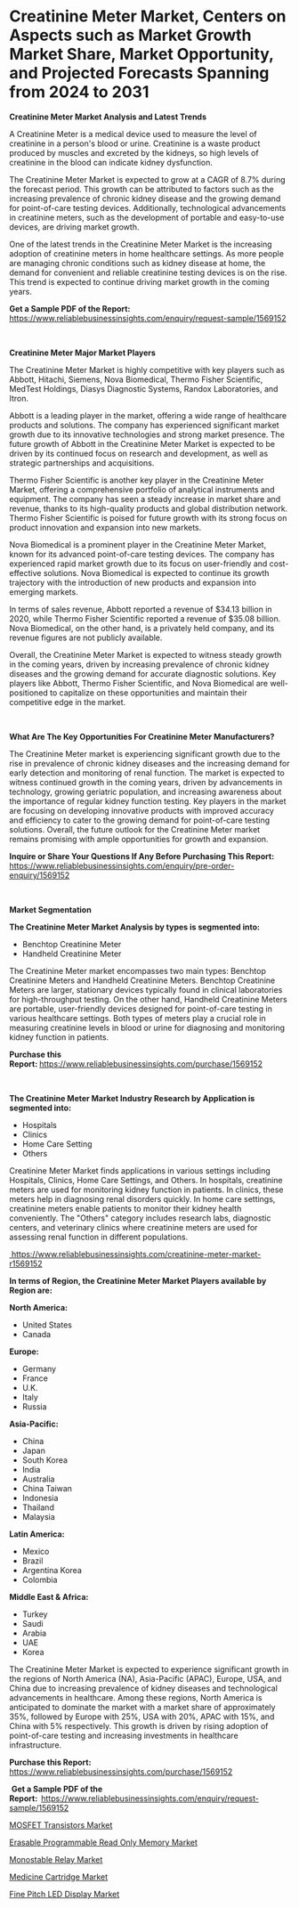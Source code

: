 <p><h1>Creatinine Meter Market, Centers on Aspects such as Market Growth Market Share, Market Opportunity, and Projected Forecasts Spanning from 2024 to 2031</h1></p><p><strong>Creatinine Meter Market Analysis and Latest Trends</strong></p>
<p><p>A Creatinine Meter is a medical device used to measure the level of creatinine in a person's blood or urine. Creatinine is a waste product produced by muscles and excreted by the kidneys, so high levels of creatinine in the blood can indicate kidney dysfunction.</p><p>The Creatinine Meter Market is expected to grow at a CAGR of 8.7% during the forecast period. This growth can be attributed to factors such as the increasing prevalence of chronic kidney disease and the growing demand for point-of-care testing devices. Additionally, technological advancements in creatinine meters, such as the development of portable and easy-to-use devices, are driving market growth.</p><p>One of the latest trends in the Creatinine Meter Market is the increasing adoption of creatinine meters in home healthcare settings. As more people are managing chronic conditions such as kidney disease at home, the demand for convenient and reliable creatinine testing devices is on the rise. This trend is expected to continue driving market growth in the coming years.</p></p>
<p><strong>Get a Sample PDF of the Report:&nbsp;</strong> <a href="https://www.reliablebusinessinsights.com/enquiry/request-sample/1569152">https://www.reliablebusinessinsights.com/enquiry/request-sample/1569152</a></p>
<p>&nbsp;</p>
<p><strong>Creatinine Meter Major Market Players</strong></p>
<p><p>The Creatinine Meter Market is highly competitive with key players such as Abbott, Hitachi, Siemens, Nova Biomedical, Thermo Fisher Scientific, MedTest Holdings, Diasys Diagnostic Systems, Randox Laboratories, and Itron. </p><p>Abbott is a leading player in the market, offering a wide range of healthcare products and solutions. The company has experienced significant market growth due to its innovative technologies and strong market presence. The future growth of Abbott in the Creatinine Meter Market is expected to be driven by its continued focus on research and development, as well as strategic partnerships and acquisitions.</p><p>Thermo Fisher Scientific is another key player in the Creatinine Meter Market, offering a comprehensive portfolio of analytical instruments and equipment. The company has seen a steady increase in market share and revenue, thanks to its high-quality products and global distribution network. Thermo Fisher Scientific is poised for future growth with its strong focus on product innovation and expansion into new markets.</p><p>Nova Biomedical is a prominent player in the Creatinine Meter Market, known for its advanced point-of-care testing devices. The company has experienced rapid market growth due to its focus on user-friendly and cost-effective solutions. Nova Biomedical is expected to continue its growth trajectory with the introduction of new products and expansion into emerging markets.</p><p>In terms of sales revenue, Abbott reported a revenue of $34.13 billion in 2020, while Thermo Fisher Scientific reported a revenue of $35.08 billion. Nova Biomedical, on the other hand, is a privately held company, and its revenue figures are not publicly available. </p><p>Overall, the Creatinine Meter Market is expected to witness steady growth in the coming years, driven by increasing prevalence of chronic kidney diseases and the growing demand for accurate diagnostic solutions. Key players like Abbott, Thermo Fisher Scientific, and Nova Biomedical are well-positioned to capitalize on these opportunities and maintain their competitive edge in the market.</p></p>
<p>&nbsp;</p>
<p><strong>What Are The Key Opportunities For Creatinine Meter Manufacturers?</strong></p>
<p><p>The Creatinine Meter market is experiencing significant growth due to the rise in prevalence of chronic kidney diseases and the increasing demand for early detection and monitoring of renal function. The market is expected to witness continued growth in the coming years, driven by advancements in technology, growing geriatric population, and increasing awareness about the importance of regular kidney function testing. Key players in the market are focusing on developing innovative products with improved accuracy and efficiency to cater to the growing demand for point-of-care testing solutions. Overall, the future outlook for the Creatinine Meter market remains promising with ample opportunities for growth and expansion.</p></p>
<p><strong>Inquire or Share Your Questions If Any Before Purchasing This Report:</strong> <a href="https://www.reliablebusinessinsights.com/enquiry/pre-order-enquiry/1569152">https://www.reliablebusinessinsights.com/enquiry/pre-order-enquiry/1569152</a></p>
<p>&nbsp;</p>
<p><strong>Market Segmentation</strong></p>
<p><strong>The Creatinine Meter Market Analysis by types is segmented into:</strong></p>
<p><ul><li>Benchtop Creatinine Meter</li><li>Handheld Creatinine Meter</li></ul></p>
<p><p>The Creatinine Meter market encompasses two main types: Benchtop Creatinine Meters and Handheld Creatinine Meters. Benchtop Creatinine Meters are larger, stationary devices typically found in clinical laboratories for high-throughput testing. On the other hand, Handheld Creatinine Meters are portable, user-friendly devices designed for point-of-care testing in various healthcare settings. Both types of meters play a crucial role in measuring creatinine levels in blood or urine for diagnosing and monitoring kidney function in patients.</p></p>
<p><strong>Purchase this Report:&nbsp;</strong><a href="https://www.reliablebusinessinsights.com/purchase/1569152">https://www.reliablebusinessinsights.com/purchase/1569152</a></p>
<p>&nbsp;</p>
<p><strong>The Creatinine Meter Market Industry Research by Application is segmented into:</strong></p>
<p><ul><li>Hospitals</li><li>Clinics</li><li>Home Care Setting</li><li>Others</li></ul></p>
<p><p>Creatinine Meter Market finds applications in various settings including Hospitals, Clinics, Home Care Settings, and Others. In hospitals, creatinine meters are used for monitoring kidney function in patients. In clinics, these meters help in diagnosing renal disorders quickly. In home care settings, creatinine meters enable patients to monitor their kidney health conveniently. The "Others" category includes research labs, diagnostic centers, and veterinary clinics where creatinine meters are used for assessing renal function in different populations.</p></p>
<p><a href="https://www.reliablebusinessinsights.com/creatinine-meter-market-r1569152">&nbsp;https://www.reliablebusinessinsights.com/creatinine-meter-market-r1569152</a></p>
<p><strong>In terms of Region, the Creatinine Meter Market Players available by Region are:</strong></p>
<p>
    <p> <strong> North America: </strong>
        <ul>
            <li>United States</li>
            <li>Canada</li>
        </ul>
        </p> 
    <p> <strong> Europe: </strong>
        <ul>
            <li>Germany</li>
            <li>France</li>
            <li>U.K.</li>
            <li>Italy</li>
            <li>Russia</li>
        </ul>
        </p> 
    <p> <strong> Asia-Pacific: </strong>
        <ul>
            <li>China</li>
            <li>Japan</li>
            <li>South Korea</li>
            <li>India</li>
            <li>Australia</li>
            <li>China Taiwan</li>
            <li>Indonesia</li>
            <li>Thailand</li>
            <li>Malaysia</li>
        </ul>
        </p> 
    <p> <strong> Latin America: </strong>
        <ul>
            <li>Mexico</li>
            <li>Brazil</li>
            <li>Argentina Korea</li>
            <li>Colombia</li>
        </ul>
        </p> 
    <p> <strong> Middle East & Africa: </strong>
        <ul>
            <li>Turkey</li>
            <li>Saudi</li>
            <li>Arabia</li>
            <li>UAE</li>
            <li>Korea</li>
        </ul>
    </p>
    </p>
<p><p>The Creatinine Meter Market is expected to experience significant growth in the regions of North America (NA), Asia-Pacific (APAC), Europe, USA, and China due to increasing prevalence of kidney diseases and technological advancements in healthcare. Among these regions, North America is anticipated to dominate the market with a market share of approximately 35%, followed by Europe with 25%, USA with 20%, APAC with 15%, and China with 5% respectively. This growth is driven by rising adoption of point-of-care testing and increasing investments in healthcare infrastructure.</p></p>
<p><strong>Purchase this Report: </strong><a href="https://www.reliablebusinessinsights.com/purchase/1569152">https://www.reliablebusinessinsights.com/purchase/1569152</a></p>
<p>&nbsp;<strong>Get a Sample PDF of the Report:&nbsp;&nbsp;</strong><a href="https://www.reliablebusinessinsights.com/enquiry/request-sample/1569152">https://www.reliablebusinessinsights.com/enquiry/request-sample/1569152</a></p>
<p><strong></strong></p>
<p><p><a href="https://medium.com/@m.muhlisin.sin_83756/strategic-insights-into-global-mosfet-transistors-market-trends-2024-2031-covered-in-115-pages-f7e972364e89">MOSFET Transistors Market</a></p><p><a href="https://medium.com/@mslewokuneva/erasable-programmable-read-only-memory-market-research-report-includes-analysis-on-market-size-306ad875b1d0">Erasable Programmable Read Only Memory Market</a></p><p><a href="https://medium.com/@bosdendes/analyzing-monostable-relay-market-dynamics-and-growth-drivers-and-forecasted-for-period-from-2024-0b76db25e6b2">Monostable Relay Market</a></p><p><a href="https://github.com/mdhefjumiah/Market-Research-Report-List-2/blob/main/medicine-cartridge-market.md">Medicine Cartridge Market</a></p><p><a href="https://medium.com/@rasauncoleman20/global-fine-pitch-led-display-market-opportunities-and-forecast-for-period-from-2024-to-2031-f638124fe023">Fine Pitch LED Display Market</a></p></p>